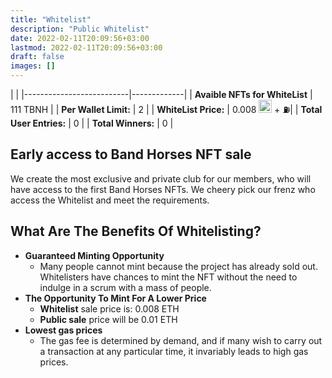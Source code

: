 ```yaml
---
title: "Whitelist"
description: "Public Whitelist"
date: 2022-02-11T20:09:56+03:00
lastmod: 2022-02-11T20:09:56+03:00
draft: false
images: []
---
```

<div class="table-responsive">

|     |
|--------------------------|-------------|
| **Avaible NFTs for WhiteList**  | 111 TBNH    |
| **Per Wallet Limit:**    | 2           |
| **WhiteList Price:**     | 0.008 <img alt="ETH" style="width: 1.3rem" src="/icons/eth.svg" size="24">  + ⛽|
| **Total User Entries:**  | 0           |
| **Total Winners:**       | 0           |

</div>

## Early access to Band Horses NFT sale

 We create the most exclusive and private club for our members, who will have access to the first Band Horses NFTs. We cheery pick our frenz who access the Whitelist and meet the requirements.

## What Are The Benefits Of Whitelisting?

* **Guaranteed Minting Opportunity**
  * Many people cannot mint because the project has already sold out. Whitelisters have chances to mint the NFT without the need to indulge in a scrum with a mass of people.
* **The Opportunity To Mint For A Lower Price**
  * **Whitelist** sale price is: 0.008 ETH
  * **Public sale** price will be 0.01 ETH
* **Lowest gas prices**
  * The gas fee is determined by demand, and if many wish to carry out a transaction at any particular time, it invariably leads to high gas prices.
